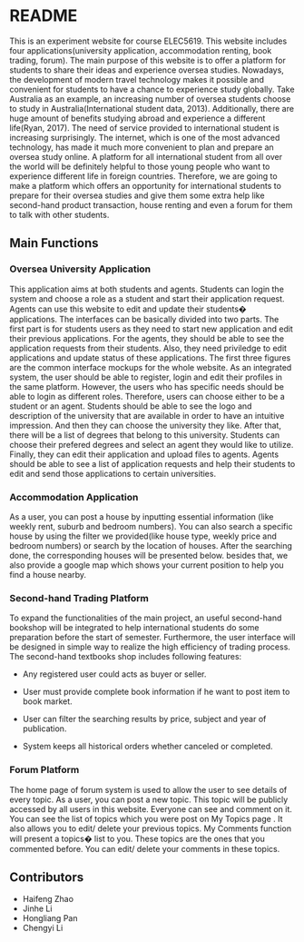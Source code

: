 # README #
This is an experiment website for course ELEC5619. This website includes four applications(university application, accommodation renting, book trading, forum). The main purpose of this website is to offer a platform for students to share their ideas and experience oversea studies.
Nowadays, the development of modern travel technology makes it possible and convenient for students to have a chance to experience study globally. Take Australia as an example, an increasing number of oversea students choose to study in Australia(International student data, 2013). Additionally, there are huge amount of benefits studying abroad and experience a different life(Ryan, 2017). The need of service provided to international student is increasing surprisingly. The internet, which is one of the most advanced technology, has made it much more convenient to plan and prepare an oversea study online. A platform for all international student from all over the world will be definitely helpful to those young people who want to experience different life in foreign countries. Therefore, we are going to make a platform which offers an opportunity for international students to prepare for their oversea studies and give them some extra help like second-hand product transaction, house renting and even a forum for them to talk with other students.
## Main Functions ##
### Oversea University Application ###

This application aims at both students and agents. Students can login the system and choose a role as a student and start their application request. Agents can use this website to edit and update their students� applications.
The interfaces can be basically divided into two parts. The first part is for students users as they need to start new application and edit their previous applications. For the agents, they should be able to see the application requests from their students. Also, they need priviledge to edit applications and update status of these applications. The first three figures are the common interface mockups for the whole website. As an integrated system, the user should be able to register, login and edit their profiles in the same platform. However, the users who has specific needs should be able to login as different roles. Therefore, users can choose either to be a student or an agent.
Students should be able to see the logo and description of the university that are available in order to have an intuitive impression. And then they can choose the university they like. After that, there will be a list of degrees that belong to this university. Students can choose their prefered degrees and select an agent they would like to utilize. Finally, they can edit their application and upload files to agents.
Agents should be able to see a list of application requests and help their students to edit and send those applications to certain universities.

### Accommodation Application ###

As a user, you can post a house by inputting essential information (like weekly rent, suburb and bedroom numbers). You can also search a specific house by using the filter we provided(like house type, weekly price and bedroom numbers) or search by the location of houses. After the searching done, the corresponding houses will be presented below. besides that, we also provide a google map which shows your current position to help you find a house nearby.

### Second-hand Trading Platform ###

To expand the functionalities of the main project, an useful second-hand bookshop will be integrated to help international students do some preparation before the start of semester. Furthermore, the user interface will be designed in simple way to realize the high efficiency of trading process. 
The second-hand textbooks shop includes following features: 

* Any registered user could acts as buyer or seller.

* User must provide complete book information if he want to post item to book market.

* User can filter the searching results by price, subject and year of publication.

* System keeps all historical orders whether canceled or completed.

### Forum Platform ###

The home page of forum system is used to allow the user to see details of every topic. As a user, you can post a new topic. This topic will be publicly accessed by all users in this website. Everyone can see and comment on it. You can see the list of topics which you were post on My Topics page . It also allows you to edit/ delete your previous topics. My Comments function will present a topics� list to you. These topics are the ones that you commented before. You can edit/ delete your comments in these topics.

## Contributors ##
+ Haifeng Zhao
+ Jinhe Li
+ Hongliang Pan
+ Chengyi Li


